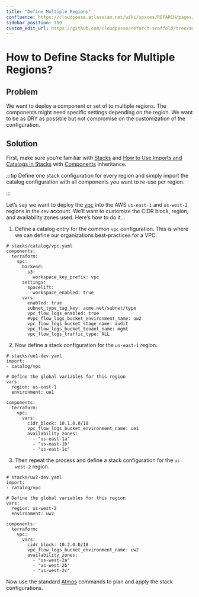 ```yaml
---
title: "Define Multiple Regions"
confluence: https://cloudposse.atlassian.net/wiki/spaces/REFARCH/pages/1186365815
sidebar_position: 100
custom_edit_url: https://github.com/cloudposse/refarch-scaffold/tree/main/docs/docs/how-to-guides/tutorials/how-to-define-stacks-for-multiple-regions.md
---
```


# How to Define Stacks for Multiple Regions?

## Problem

We want to deploy a component or set of to multiple regions. The components might need specific settings depending on the region. We want to be as DRY as possible but not compromise on the customization of the configuration.

## Solution

First, make sure you’re familiar with [Stacks](/fundamentals/stacks) and [How to Use Imports and Catalogs in Stacks](/reference-architecture/how-to-guides/tutorials/how-to-use-imports-and-catalogs-in-stacks) with [Components](/components) Inheritance.

:::tip
Define one stack configuration for every region and simply import the catalog configuration with all components you want to re-use per region.

:::

Let’s say we want to deploy the [vpc](/components/library/aws/vpc/) into the AWS `us-east-1` and `us-west-2` regions in the `dev` account. We’ll want to customize the CIDR block, region, and availability zones used. Here’s how to do it...

1. Define a catalog entry for the common `vpc` configuration. This is where we can define our organizations best-practices for a VPC.

```
# stacks/catalog/vpc.yaml
components:
  terraform:
    vpc:
      backend:
        s3:
          workspace_key_prefix: vpc
      settings:
        spacelift:
          workspace_enabled: true
      vars:
        enabled: true
        subnet_type_tag_key: acme.net/subnet/type
        vpc_flow_logs_enabled: true
        #vpc_flow_logs_bucket_environment_name: uw2
        vpc_flow_logs_bucket_stage_name: audit
        vpc_flow_logs_bucket_tenant_name: mgmt
        vpc_flow_logs_traffic_type: ALL
```

2. Now define a stack configuration for the `us-east-1` region.

```
# stacks/ue1-dev.yaml
import:
- catalog/vpc

# Define the global variables for this region
vars:
  region: us-east-1
  environment: ue1

components:
  terraform:
    vpc:
      vars:
        cidr_block: 10.1.0.0/18
        vpc_flow_logs_bucket_environment_name: ue1
        availability_zones:
          - "us-east-1a"
          - "us-east-1b"
          - "us-east-1c"
```

3. Then repeat the process and define a stack configuration for the `us-west-2` region.

```
# stacks/uw2-dev.yaml
import:
- catalog/vpc

# Define the global variables for this region
vars:
  region: us-west-2
  environment: uw2

components:
  terraform:
    vpc:
      vars:
        cidr_block: 10.2.0.0/18
        vpc_flow_logs_bucket_environment_name: uw2
        availability_zones:
          - "us-west-2a"
          - "us-west-2b"
          - "us-west-2c"
```

Now use the standard [Atmos](/fundamentals/atmos) commands to plan and apply the stack configurations.


